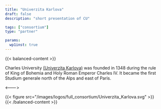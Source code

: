 ```yaml
---
title: "Univerzita Karlova"
draft: false
description: "short presentation of CU"

tags: ["consortium"]
type: "partner"

params:
  wp1inst: true
---
```

{{< balanced-content >}}

Charles University [(Univerzita Karlova)](https://cuni.cz/UKEN-1.html) was founded in 1348 during the rule of King of Bohemia and Holy Roman Emperor Charles IV. It became the first Studium generale north of the Alps and east of Paris.

<--->

{{< figure src="/images/logos/full_consortium/Univerzita_Karlova.svg" >}}
{{< /balanced-content >}}
